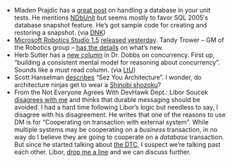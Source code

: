 -   Mladen Prajdic has a [great
    post](http://weblogs.sqlteam.com/mladenp/archive/2007/07/06/60250.aspx)
    on handling a database in your unit tests. He mentions
    [NDbUnit](http://www.ndbunit.org/) but seems mostly to favor SQL
    2005′s database snapshot feature. He’s got sample code for creating
    and restoring a snapshot. (via
    [DNK](http://www.dotnetkicks.com/architecture/Ways_to_revert_a_database_to_pre_Test_state_after_Unit_testing))
-   [Microsoft Robotics Studio
    1.5](http://www.microsoft.com/downloads/details.aspx?FamilyId=73092FF6-E37B-45C6-8E5E-C23D5D632B1E&displaylang=en)
    [released yesterday](http://www.microsoft.com/presspass/press/2007/jul07/07-09msrspr.mspx).
    Tandy Trower – GM of the Robotics group – [has the
    details](http://msdn2.microsoft.com/en-us/robotics/bb625969.aspx) on
    what’s new.
-   Herb Sutter has a [new
    column](http://www.ddj.com/dept/architect/200001985) in Dr. Dobbs on
    concurrency. First up, “building a consistent mental model for
    reasoning about concurrency”. Sounds like a must read column. (via
    [LtU](http://lambda-the-ultimate.org/node/2339))
-   Scott Hanselman
    [describes](http://www.hanselman.com/blog/SezYouArchitectureAndTheArchitectureNinja.aspx)
    “Sez You Architecture”. I wonder, do architecture ninjas get to wear
    a [Shinobi shozoku](http://en.wikipedia.org/wiki/Shinobi_shozoku)?
-   From the Not Everyone Agrees With DevHawk Dept.: Libor Soucek
    [disagrees with
    me](http://lsblog.wordpress.com/2007/07/05/avoid-durable-messages-in-enterprise-services/)
    and thinks that durable messaging should be avoided. I had a hard
    time following Libor’s logic but needless to say, I disagree with
    his disagreement. He writes that one of the reasons to use DM is for
    “Cooperating on transaction with external system”. While multiple
    systems may be cooperating on a *business* transaction, in no way do
    I believe they are going to cooperate on a *database* transaction.
    But since he started talking about [the
    DTC](http://msdn2.microsoft.com/en-us/library/ms684146.aspx), I
    suspect we’re talking past each other. Libor, [drop me a
    line](mailto:harry.pierson@microsoft.com) and
    we can discuss further.
